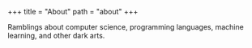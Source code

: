 +++
title = "About"
path = "about"
+++

Ramblings about computer science, programming languages, machine learning, and other dark arts.